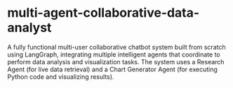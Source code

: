 # multi-agent-collaborative-data-analyst
A fully functional multi-user collaborative chatbot system built from scratch using LangGraph, integrating multiple intelligent agents that coordinate to perform data analysis and visualization tasks. The system uses a Research Agent (for live data retrieval) and a Chart Generator Agent (for executing Python code and visualizing results). 
